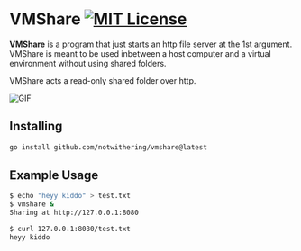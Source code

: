# VMShare [![MIT License](https://img.shields.io/badge/License-MIT-a10b31)](https://github.com/notwithering/vmshare/blob/main/LICENSE)

**VMShare** is a program that just starts an http file server at the 1st argument. VMShare is meant to be used inbetween a host computer and a virtual environment without using shared folders.

VMShare acts a read-only shared folder over http.

![GIF](https://github.com/notwithering/vmshare/assets/124115470/a3cc59ed-6fb9-4ae0-b982-dd65daa720a1)

## Installing

```bash
go install github.com/notwithering/vmshare@latest
```

## Example Usage

```bash
$ echo "heyy kiddo" > test.txt
$ vmshare &
Sharing at http://127.0.0.1:8080

$ curl 127.0.0.1:8080/test.txt
heyy kiddo
```